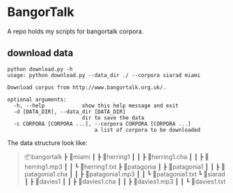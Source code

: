 # BangorTalk
A repo holds my scripts for bangortalk corpora.

## download data

	python download.py -h
	usage: python download.py --data_dir ./ --corpora siarad miami
	
	Download corpus from http://www.bangortalk.org.uk/.
	
	optional arguments:
	  -h, --help            show this help message and exit
	  -d [DATA_DIR], --data_dir [DATA_DIR]
	                        dir to save the data
	  -c CORPORA [CORPORA ...], --corpora CORPORA [CORPORA ...]
		                        a list of corpora to be downloaded
		                        
The data structure look like:
>📦bangortalk
> ┣ 📂miami
> ┃ ┣ 📂herring1
> ┃ ┃ ┣ 📜herring1.cha
> ┃ ┃ ┣ 📜herring1.mp3
> ┃ ┃ ┗ 📜herring1.txt
> ┣ 📂patagonia
> ┃ ┣ 📂patagonia1
> ┃ ┃ ┣ 📜patagonia1.cha
> ┃ ┃ ┣ 📜patagonia1.mp3
> ┃ ┃ ┗ 📜patagonia1.txt
> ┗ 📂siarad
> ┃ ┣ 📂davies1
> ┃ ┃ ┣ 📜davies1.cha
> ┃ ┃ ┣ 📜davies1.mp3
> ┃ ┃ ┗ 📜davies1.txt